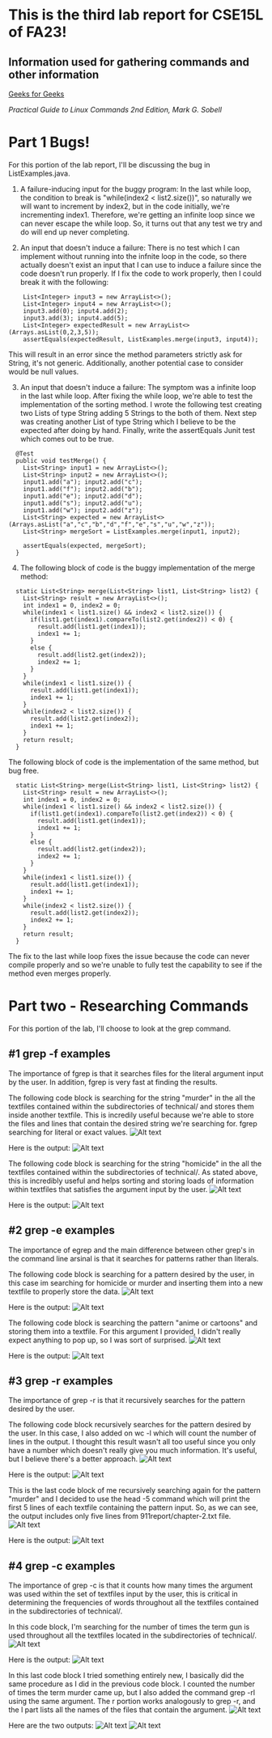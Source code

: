 # This is the third lab report for CSE15L of FA23!
## Information used for gathering commands and other information
[Geeks for Geeks](geeksforgeeks.org/greg-command-in-unixlinux/#)

*Practical Guide to Linux Commands 2nd Edition, Mark G. Sobell*

# Part 1 Bugs!

For this portion of the lab report, I'll be discussing the bug in ListExamples.java.

1. A failure-inducing input for the buggy program: 
In the last while loop, the condition to break is "while(index2 < list2.size())", so naturally we will want to 
increment by index2, but in the code initially, we're incrementing index1. Therefore, we're getting an infinite loop
since we can never escape the while loop. So, it turns out that any test we try and do will end up never completing.

2. An input that doesn't induce a failure: 
There is no test which I can implement without running into the infnite loop in the code, so there actually doesn't exist
an input that I can use to induce a failure since the code doesn't run properly. If I fix the code to work properly, then 
I could break it with the following: 
```
    List<Integer> input3 = new ArrayList<>();
    List<Integer> input4 = new ArrayList<>();
    input3.add(0); input4.add(2);
    input3.add(3); input4.add(5);
    List<Integer> expectedResult = new ArrayList<>(Arrays.asList(0,2,3,5));
    assertEquals(expectedResult, ListExamples.merge(input3, input4));
```
This will result in an error since the method parameters strictly ask for String, it's not generic.
Additionally, another potential case to consider would be null values.

3. An input that doesn't induce a failure:
The symptom was a infinite loop in the last while loop.
After fixing the while loop, we're able to test the implementation of the sorting method. I wrote the following
test creating two Lists of type String adding 5 Strings to the both of them. Next step was creating another 
List of type String which I believe to be the expected after doing by hand. Finally, write the assertEquals 
Junit test which comes out to be true.
```
  @Test
  public void testMerge() {
    List<String> input1 = new ArrayList<>();
    List<String> input2 = new ArrayList<>();
    input1.add("a"); input2.add("c");
    input1.add("f"); input2.add("b");
    input1.add("e"); input2.add("d");
    input1.add("s"); input2.add("u");
    input1.add("w"); input2.add("z");
    List<String> expected = new ArrayList<>(Arrays.asList("a","c","b","d","f","e","s","u","w","z"));
    List<String> mergeSort = ListExamples.merge(input1, input2);
    
    assertEquals(expected, mergeSort);
  }
```

4. The following block of code is the buggy implementation of the merge method:
```
  static List<String> merge(List<String> list1, List<String> list2) {
    List<String> result = new ArrayList<>();
    int index1 = 0, index2 = 0;
    while(index1 < list1.size() && index2 < list2.size()) {
      if(list1.get(index1).compareTo(list2.get(index2)) < 0) {
        result.add(list1.get(index1));
        index1 += 1;
      }
      else {
        result.add(list2.get(index2));
        index2 += 1;
      }
    }
    while(index1 < list1.size()) {
      result.add(list1.get(index1));
      index1 += 1;
    }
    while(index2 < list2.size()) {
      result.add(list2.get(index2));
      index1 += 1;
    }
    return result;
  }
```

The following block of code is the implementation of the same method, but bug free.
```
  static List<String> merge(List<String> list1, List<String> list2) {
    List<String> result = new ArrayList<>();
    int index1 = 0, index2 = 0;
    while(index1 < list1.size() && index2 < list2.size()) {
      if(list1.get(index1).compareTo(list2.get(index2)) < 0) {
        result.add(list1.get(index1));
        index1 += 1;
      }
      else {
        result.add(list2.get(index2));
        index2 += 1;
      }
    }
    while(index1 < list1.size()) {
      result.add(list1.get(index1));
      index1 += 1;
    }
    while(index2 < list2.size()) {
      result.add(list2.get(index2));
      index2 += 1;
    }
    return result;
  }
```
The fix to the last while loop fixes the issue because the code can never compile properly and so we're unable to
fully test the capability to see if the method even merges properly. 

# Part two - Researching Commands

For this portion of the lab, I'll choose to look at the grep command.

## #1 grep -f examples
The importance of fgrep is that it searches files for the literal argument input by the user. 
In addition, fgrep is very fast at finding the results.

The following code block is searching for the string "murder" in the all the textfiles contained within the subdirectories of technical/ and stores them inside another textfile. 
This is incredily useful because we're able to store the files and lines that contain the
desired string we're searching for. fgrep searching for literal or exact values.
![Alt text](<images/PA3 Images/fgrep-example1.png>)

Here is the output:
![Alt text](<images/PA3 Images/fgrep-example1-output.png>)

The following code block is searching for the string "homicide" in the all the textfiles contained within the subdirectories of technical/. As stated above, this is incredibly useful
and helps sorting and storing loads of information within textfiles that satisfies the argument
input by the user.
![Alt text](<images/PA3 Images/fgrep-example2.png>)

Here is the output:
![Alt text](<images/PA3 Images/fgrep-example2-output.png>)

## #2 grep -e examples
The importance of egrep and the main difference between other grep's in the command line
arsinal is that it searches for patterns rather than literals.

The following code block is searching for a pattern desired by the user, in this case im
searching for homicide or murder and inserting them into a new textfile to properly store the 
data. 
![Alt text](<images/PA3 Images/egrep-example1.png>)

Here is the output:
![Alt text](<images/PA3 Images/egrep-example1-output.png>)

The following code block is searching the pattern "anime or cartoons" and storing them into 
a textfile. For this argument I provided, I didn't really expect anything to pop up, so I was
sort of surprised. 
![Alt text](<images/PA3 Images/egrep-example2.png>)

Here is the output:
![Alt text](<images/PA3 Images/egrep-example2-output.png>)

## #3 grep -r examples
The importance of grep -r is that it recursively searches for the pattern desired by the user.

The following code block recursively searches for the pattern desired by the user. In this case,
I also added on wc -l which will count the number of lines in the output. I thought this result 
wasn't all too useful since you only have a number which doesn't really give you much information.
It's useful, but I believe there's a better approach.
![Alt text](<images/PA3 Images/rgrep-example1.png>)

Here is the output:
![Alt text](<images/PA3 Images/rgrep-example1-output.png>)

This is the last code block of me recursively searching again for the pattern "murder" and
I decided to use the head -5 command which will print the first 5 lines of each textfile 
containing the pattern input. So, as we can see, the output includes only five lines from
911report/chapter-2.txt file.
![Alt text](<images/PA3 Images/rgrep-example2.png>)

Here is the output:
![Alt text](<images/PA3 Images/rgrep-example2-output.png>)

## #4 grep -c examples
The importance of grep -c is that it counts how many times the argument was used within the 
set of textfiles input by the user, this is critical in determining the frequencies of words 
throughout all the textfiles contained in the subdirectories of technical/.

In this code block, I'm searching for the number of times the term gun is used throughout
all the textfiles located in the subdirectories of technical/.
![Alt text](<images/PA3 Images/cgrep-example1.png>)

Here is the output:
![Alt text](<images/PA3 Images/cgrep-example1-output.png>)

In this last code block I tried something entirely new, I basically did the same procedure as
I did in the previous code block. I counted the number of times the term murder came up, but I also
added the command grep -rl using the same argument. The r portion works analogously to grep -r, and
the l part lists all the names of the files that contain the argument.
![Alt text](<images/PA3 Images/cgrep-example2.png>)

Here are the two outputs:
![Alt text](<images/PA3 Images/cgrep-example2-output1.png>)
![Alt text](<images/PA3 Images/cgrep-example2-output2.png>)